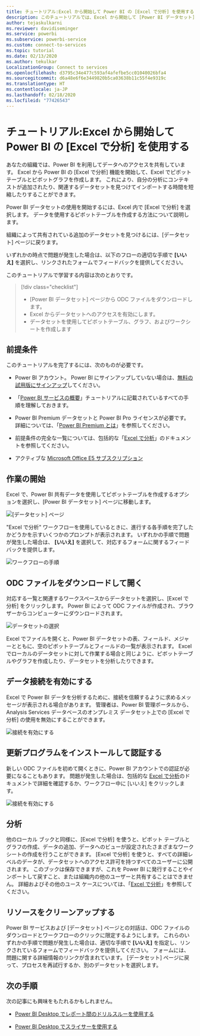 ```yaml
---
title: チュートリアル:Excel から開始して Power BI の [Excel で分析] を使用する
description: このチュートリアルでは、Excel から開始して [Power BI データセット] ページに接続し、Excel にデータセットをインポートします。
author: tejaskulkarni
ms.reviewer: davidiseminger
ms.service: powerbi
ms.subservice: powerbi-service
ms.custom: connect-to-services
ms.topic: tutorial
ms.date: 02/13/2020
ms.author: tekulkar
LocalizationGroup: Connect to services
ms.openlocfilehash: d3795c34e477c593af4afefbe5cc01040026bfa4
ms.sourcegitcommit: d6a48e6f6e3449820b5ca03638b11c55f4e9319c
ms.translationtype: HT
ms.contentlocale: ja-JP
ms.lasthandoff: 02/18/2020
ms.locfileid: "77426543"
---
```

# <a name="tutorial-use-power-bi-analyze-in-excel-starting-in-excel"></a>チュートリアル:Excel から開始して Power BI の [Excel で分析] を使用する

あなたの組織では、Power BI を利用してデータへのアクセスを共有しています。 Excel から Power BI の [Excel で分析] 機能を開始して、Excel でピボットテーブルとピボットグラフを作成します。 これにより、自分の分析にコンテキストが追加されたり、関連するデータセットを見つけてインポートする時間を短縮したりすることができます。

Power BI データセットの使用を開始するには、Excel 内で [Excel で分析] を選択します。 データを使用するピボットテーブルを作成する方法について説明します。  

組織によって共有されている追加のデータセットを見つけるには、[データセット] ページに戻ります。

いずれかの時点で問題が発生した場合は、以下のフローの適切な手順で **[いいえ]** を選択し、リンクされたフォームでフィードバックを提供してください。  

このチュートリアルで学習する内容は次のとおりです。

> [!div class="checklist"]
> * [Power BI データセット] ページから ODC ファイルをダウンロードします。
> * Excel からデータセットへのアクセスを有効にします。
> * データセットを使用してピボットテーブル、グラフ、およびワークシートを作成します

## <a name="prerequisites"></a>前提条件

このチュートリアルを完了するには、次のものが必要です。

* Power BI アカウント。 Power BI にサインアップしていない場合は、[無料の試用版にサインアップ](https://app.powerbi.com/signupredirect?pbi_source=web)してください。

* 「[Power BI サービスの概要](https://docs.microsoft.com/power-bi/service-get-started)」チュートリアルに記載されているすべての手順を理解しておきます。

* Power BI Premium データセットと Power BI Pro ライセンスが必要です。詳細については、「[Power BI Premium とは](https://docs.microsoft.com/power-bi/service-premium-what-is)」を参照してください。

* 前提条件の完全な一覧については、包括的な「[Excel で分析](https://docs.microsoft.com/power-bi/service-analyze-in-excel#requirements)」のドキュメントを参照してください。

* アクティブな [Microsoft Office E5 サブスクリプション](https://www.microsoft.com/microsoft-365/business/office-365-enterprise-e5-business-software?activetab=pivot%3aoverviewtab)

## <a name="get-started"></a>作業の開始

Excel で、Power BI 共有データを使用してピボットテーブルを作成するオプションを選択し、[Power BI データセット] ページに移動します。

![[データセット] ページ](media/service-tutorial-analyze-in-excel/tutorial-analyze-in-excel-01.png)

"Excel で分析" ワークフローを使用しているときに、進行する各手順を完了したかどうかを示すいくつかのプロンプトが表示されます。 いずれかの手順で問題が発生した場合は、 **[いいえ]** を選択して、対応するフォームに関するフィードバックを提供します。

![ワークフローの手順](media/service-tutorial-analyze-in-excel/tutorial-analyze-in-excel-02.png)

## <a name="download-and-open-the-odc-file"></a>ODC ファイルをダウンロードして開く

対応する一覧と関連するワークスペースからデータセットを選択し、[Excel で分析] をクリックします。 Power BI によって ODC ファイルが作成され、ブラウザーからコンピューターにダウンロードされます。

![データセットの選択](media/service-tutorial-analyze-in-excel/tutorial-analyze-in-excel-03.png)

Excel でファイルを開くと、Power BI データセットの表、フィールド、メジャーとともに、空のピボットテーブルとフィールドの一覧が表示されます。 Excel でローカルのデータセットに対して作業する場合と同じように、ピボットテーブルやグラフを作成したり、データセットを分析したりできます。

## <a name="enable-data-connections"></a>データ接続を有効にする

Excel で Power BI データを分析するために、接続を信頼するように求めるメッセージが表示される場合があります。 管理者は、Power BI 管理ポータルから、Analysis Services データベースのオンプレミス データセット上での [Excel で分析] の使用を無効にすることができます。

![接続を有効にする](media/service-tutorial-analyze-in-excel/tutorial-analyze-in-excel-04.png)

## <a name="install-updates-and-authenticate"></a>更新プログラムをインストールして認証する

新しい ODC ファイルを初めて開くときに、Power BI アカウントでの認証が必要になることもあります。  問題が発生した場合は、包括的な [Excel で分析](https://docs.microsoft.com/power-bi/service-analyze-in-excel#sign-in-to-power-bi )のドキュメントで詳細を確認するか、ワークフロー中に [いいえ] をクリックします。

![接続を有効にする](media/service-tutorial-analyze-in-excel/tutorial-analyze-in-excel-05.png)

## <a name="analyze-away"></a>分析

他のローカル ブックと同様に、[Excel で分析] を使うと、ピボット テーブルとグラフの作成、データの追加、データへのビューが設定されたさまざまなワークシートの作成を行うことができます。 [Excel で分析] を使うと、すべての詳細レベルのデータが、データセットへのアクセス許可を持つすべてのユーザーに公開されます。 このブックは保存できますが、これを Power BI に発行することやインポートして戻すこと、または組織内の他のユーザーと共有することはできません。 詳細およびその他のユース ケースについては、「[Excel で分析](https://docs.microsoft.com/power-bi/service-analyze-in-excel#analyze-away)」を参照してください。

## <a name="clean-up-resources"></a>リソースをクリーンアップする

Power BI サービスおよび [データセット] ページとの対話は、ODC ファイルのダウンロードとワークフローのクリックに限定するようにします。 これらのいずれかの手順で問題が発生した場合は、適切な手順で **[いいえ]** を指定し、リンクされているフォームでフィードバックを提供してください。 フォームには、問題に関する詳細情報のリンクが含まれています。 [データセット] ページに戻って、プロセスを再試行するか、別のデータセットを選択します。

## <a name="next-steps"></a>次の手順

次の記事にも興味をもたれるかもしれません。

* [Power BI Desktop でレポート間のドリルスルーを使用する](https://docs.microsoft.com/power-bi/desktop-cross-report-drill-through)

* [Power BI Desktop でスライサーを使用する](https://docs.microsoft.com/power-bi/visuals/power-bi-visualization-slicers)
